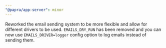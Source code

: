 ```yaml
---
"@papra/app-server": minor
---
```


Reworked the email sending system to be more flexible and allow for different drivers to be used.
`EMAILS_DRY_RUN` has been removed and you can now use `EMAILS_DRIVER=logger` config option to log emails instead of sending them.
